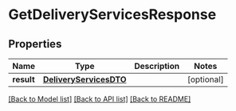 # GetDeliveryServicesResponse

## Properties
Name | Type | Description | Notes
------------ | ------------- | ------------- | -------------
**result** | [**DeliveryServicesDTO**](DeliveryServicesDTO.md) |  | [optional] 

[[Back to Model list]](../README.md#documentation-for-models) [[Back to API list]](../README.md#documentation-for-api-endpoints) [[Back to README]](../README.md)


